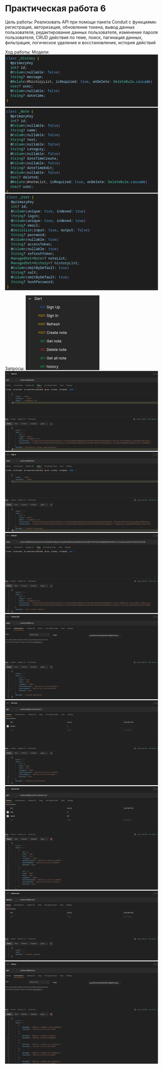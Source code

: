 # Практическая работа 6

Цель работы: Реализовать API при помощи пакета Conduit с функциями: регистрация, авторизация, обновление токена, вывод данных пользователя, редактирование данных пользователя, изменение пароля пользователя, CRUD действия по теме, поиск, пагинация данных, фильтрация, логическое удаление и восстановление, история действий

Ход работы:
Модели:  
![](/doc/history.png)\
![](/doc/note.png)\
![](/doc/user.png)

Запросы:
![](/doc/1.png)
![](/doc/2.png)
![](/doc/3.png)
![](/doc/4.png)
![](/doc/5.png)
![](/doc/6.png)
![](/doc/7.png)
![](/doc/8.png)
![](/doc/9.png)
